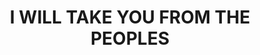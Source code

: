 ---
capo: 0
id: 0
lang: en-us
page: '139'
step: pre
subtitle: ''
tags: []
title: I WILL TAKE YOU FROM THE PEOPLES
---